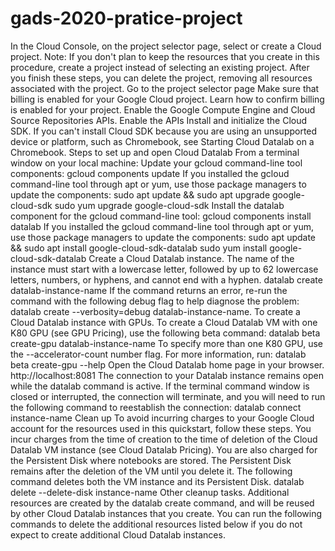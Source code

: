 # gads-2020-pratice-project
In the Cloud Console, on the project selector page, select or create a Cloud project.  Note: If you don't plan to keep the resources that you create in this procedure, create a project instead of selecting an existing project. After you finish these steps, you can delete the project, removing all resources associated with the project. Go to the project selector page  Make sure that billing is enabled for your Google Cloud project. Learn how to confirm billing is enabled for your project.  Enable the Google Compute Engine and Cloud Source Repositories APIs. Enable the APIs  Install and initialize the Cloud SDK. If you can't install Cloud SDK because you are using an unsupported device or platform, such as Chromebook, see Starting Cloud Datalab on a Chromebook. Steps to set up and open Cloud Datalab From a terminal window on your local machine:  Update your gcloud command-line tool components:  gcloud components update  If you installed the gcloud command-line tool through apt or yum, use those package managers to update the components: sudo apt update &amp;&amp; sudo apt upgrade google-cloud-sdk  sudo yum upgrade google-cloud-sdk  Install the datalab component for the gcloud command-line tool:  gcloud components install datalab  If you installed the gcloud command-line tool through apt or yum, use those package managers to update the components: sudo apt update &amp;&amp; sudo apt install google-cloud-sdk-datalab  sudo yum install google-cloud-sdk-datalab  Create a Cloud Datalab instance. The name of the instance must start with a lowercase letter, followed by up to 62 lowercase letters, numbers, or hyphens, and cannot end with a hyphen.  datalab create datalab-instance-name  If the command returns an error, re-run the command with the following debug flag to help diagnose the problem: datalab create --verbosity=debug datalab-instance-name. To create a Cloud Datalab instance with GPUs. To create a Cloud Datalab VM with one K80 GPU (see GPU Pricing), use the following beta command: datalab beta create-gpu datalab-instance-name  To specify more than one K80 GPU, use the --accelerator-count number flag. For more information, run: datalab beta create-gpu --help  Open the Cloud Datalab home page in your browser.  http://localhost:8081   The connection to your Datalab instance remains open while the datalab command is active. If the terminal command window is closed or interrupted, the connection will terminate, and you will need to run the following command to reestablish the connection:  datalab connect instance-name  Clean up To avoid incurring charges to your Google Cloud account for the resources used in this quickstart, follow these steps.  You incur charges from the time of creation to the time of deletion of the Cloud Datalab VM instance (see Cloud Datalab Pricing). You are also charged for the Persistent Disk where notebooks are stored. The Persistent Disk remains after the deletion of the VM until you delete it. The following command deletes both the VM instance and its Persistent Disk. datalab delete --delete-disk instance-name  Other cleanup tasks. Additional resources are created by the datalab create command, and will be reused by other Cloud Datalab instances that you create. You can run the following commands to delete the additional resources listed below if you do not expect to create additional Cloud Datalab instances.
